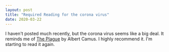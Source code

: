 ```yaml
---
layout: post
title: "Required Reading for the corona virus"
date: 2020-03-22
---
```


I haven't posted much recently, but the corona virus seems like a big deal. It
reminds me of [The Plague](https://www.penguinrandomhouse.com/books/23472/the-plague-by-albert-camus/) by Albert Camus. I highly recommend it. I'm starting to read it again.

